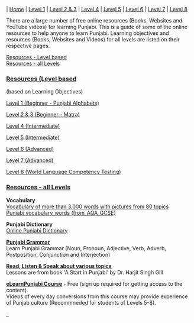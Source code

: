 | [Home](https://amardeep0.github.io/learnPunjabi/) | [Level 1](https://amardeep0.github.io/learnPunjabi/Level-1_Punjabi%20Alphabets/) | [Level 2 & 3](https://amardeep0.github.io/learnPunjabi/Level_2-3_Matra/) | [Level 4](https://amardeep0.github.io/learnPunjabi/Level-4_Intermediate/) | [Level 5](https://amardeep0.github.io/learnPunjabi/Level-5_intermediate/) | [Level 6](https://amardeep0.github.io/learnPunjabi/Level-6_Advanced/) | [Level 7](https://amardeep0.github.io/learnPunjabi/Level-7_Advanced/) | [Level 8](https://amardeep0.github.io/learnPunjabi/Level-8_WorldLanguageCompetencyTesting/)
 
There are a large number of free online resources (Books, Websites and YouTube videos) for learning Punjabi. This is a guide of some of the online resources to help anyone to learn Punjabi. Learning objectives and resources (Books, Websites and Videos) for all levels are listed on their respective pages.

[Resources - Level based](https://amardeep0.github.io/learnPunjabi/#Resources-Level-based)  
[Resources - all Levels](https://amardeep0.github.io/learnPunjabi/#Resources-all-Levels)

### [Resources (Level based](#Resources-Level-based)  
(based on Learning Objectives)

[Level 1 (Beginner - Punjabi Alphabets)](https://amardeep0.github.io/learnPunjabi/Level-1_Punjabi%20Alphabets/)
 
[Level 2 & 3 (Beginner - Matra)](https://amardeep0.github.io/learnPunjabi/Level_2-3_Matra/)
 
[Level 4 (Intermediate)](https://amardeep0.github.io/learnPunjabi/Level-4_Intermediate/)
 
[Level 5 (Intermediate)](https://amardeep0.github.io/learnPunjabi/Level-5_intermediate/)
 
 [Level 6 (Advanced)](https://amardeep0.github.io/learnPunjabi/Level-6_Advanced/)
 
 [Level 7 (Advanced)](https://amardeep0.github.io/learnPunjabi/Level-7_Advanced/)
 
 [Level 8 (World Language Competency Testing)](https://amardeep0.github.io/learnPunjabi/Level-8_WorldLanguageCompetencyTesting/)
 

 ### [Resources - all Levels](#Resources-all-Levels)
 
   **Vocabulary**  
   [Vocabulary of more than 3,000 words with pictures from 80 topics](http://www.learnpunjabi.org/vocabulary/vocabulary1.asp?id=23)  
   [Punjabi vocabulary_words (from_AQA_GCSE)](https://amardeep0.github.io/learnPunjabi/files/Panjabi_VocabularyList_From_AQA_GCSE.pdf)
 
   **Punjabi Dictionary**  
   [Online Punjabi Dictionary](http://dic.learnpunjabi.org/default.aspx)

   **[Punjabi Grammar](http://www.learnpunjabi.org/Noun.html)**  
   Learn Punjabi Grammar (Noun, Pronoun, Adjective, Verb, Adverb, Postposition, Conjunction and Interjection)  
  
   **[Read, Listen & Speak about various topics](http://pt.learnpunjabi.org/contents.aspx)**  
   Lessons are from book 'A Start in Punjabi' by Dr. Harjit Singh Gill
  
   **[eLearnPunjabi Course](http://elearnpunjabi.com/default.aspx)** - Free (sign up required for getting access to the content).  
   Videos of every day conversions from this course may provide experience of Punjab culture (Recommneded for students of Levels 5-8).
 







_
 
 


